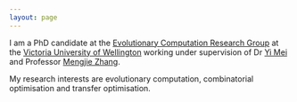 ```yaml
---
layout: page
---
```


I am a PhD candidate at the [Evolutionary Computation Research Group](https://ecs.wgtn.ac.nz/Groups/ECRG/)  at the [Victoria University of Wellington](https://www.wgtn.ac.nz/) working under supervision of Dr [Yi Mei](https://ecs.wgtn.ac.nz/Main/YiMei) and Professor [Mengjie Zhang](https://ecs.wgtn.ac.nz/Main/MengjieZhang). 

My research interests are evolutionary computation, combinatorial optimisation and transfer optimisation. 